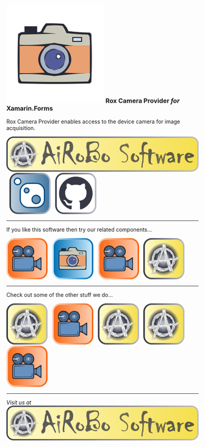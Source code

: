 ### ![Rox Camera Provider](https://raw.githubusercontent.com/ai-ro-bo/Rox.Camera.Provider.Xamarin/dev/res/rox-camera-logo.svg) **Rox Camera Provider** ***for*** **Xamarin.Forms**

Rox Camera Provider enables access to the device camera for image acquisition.

[![Rox Camera Provider](https://raw.githubusercontent.com/ai-ro-bo/Rox.Camera.Provider.Xamarin/dev/res/airobo-software-badge.svg)](https://rox.tools/camera) &nbsp; [![NuGet](https://raw.githubusercontent.com/ai-ro-bo/Rox.Camera.Provider.Xamarin/dev/res/nuget-icon.svg)](https://www.nuget.org/packages/Rox.Xamarin.Camera) &nbsp; [![GitHub](https://raw.githubusercontent.com/ai-ro-bo/Rox.Camera.Provider.Xamarin/dev/res/github-icon.svg)](https://github.com/ai-ro-bo/Rox.Camera.Provider.Xamarin)

---
If you like this software then try our related components...

[![Rox Architect Pack](https://raw.githubusercontent.com/ai-ro-bo/Rox.Camera.Provider.Xamarin/dev/res/rox-video-icon.svg)](https://rox.tools/architect) &nbsp; [![Rox Camera Provider](https://raw.githubusercontent.com/ai-ro-bo/Rox.Camera.Provider.Xamarin/dev/res/rox-camera-icon.svg)](https://rox.tools/camera) &nbsp; [![Rox Video Control](https://raw.githubusercontent.com/ai-ro-bo/Rox.Camera.Provider.Xamarin/dev/res/rox-video-icon.svg)](https://rox.tools/video) &nbsp; [![Rox Layout Control](https://raw.githubusercontent.com/ai-ro-bo/Rox.Camera.Provider.Xamarin/dev/res/airobo-software-icon.svg)](https://rox.tools/layout)

---
Check out some of the other stuff we do...

[![AiRoBo.design Studio](https://raw.githubusercontent.com/ai-ro-bo/Rox.Camera.Provider.Xamarin/dev/res/airobo-software-icon.svg)](https://airobo.design) &nbsp; [![ai-drone-bo](https://raw.githubusercontent.com/ai-ro-bo/Rox.Camera.Provider.Xamarin/dev/res/rox-video-icon.svg)](https://airobo.software/drone) &nbsp; [![NoBS Services](https://raw.githubusercontent.com/ai-ro-bo/Rox.Camera.Provider.Xamarin/dev/res/airobo-software-icon.svg)](https://nobs.services) &nbsp; [![Rox Tools](https://raw.githubusercontent.com/ai-ro-bo/Rox.Camera.Provider.Xamarin/dev/res/airobo-software-icon.svg)](https://rox.tools) &nbsp; [![\wtf](https://raw.githubusercontent.com/ai-ro-bo/Rox.Camera.Provider.Xamarin/dev/res/rox-video-icon.svg)](https://backslash.wtf)

---
*Visit us at* [![AiRoBo](https://raw.githubusercontent.com/ai-ro-bo/Rox.Camera.Provider.Xamarin/dev/res/airobo-software-badge.svg)](https://airobo.software)
